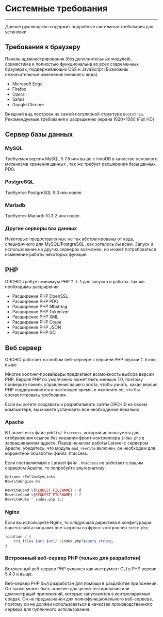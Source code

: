 # Системные требования
----------

Данное руководство содержит подробные системные требования для установки 


## Требования к браузеру

Панель администрирования (без дополнительных модулей),
совместима и полностью функциональна во всех современных браузерах,
поддерживающих CSS и JavaScript (Возможны незначительные изменения внешнего вида).

- Microsoft Edge
- Firefox
- Opera
- Safari
- Google Chrome

Внешний вид построен на самой популярной структуре `Bootstrap`. Рекомендуемые требования к разрешению экрана 1920×1080 (Full HD)


## Сервер базы данных

### MySQL

Требуемая версия MySQL 5.7.8 или выше с InnoDB в качестве основного механизма хранения данных
, так же требует расширения базы данных PDO.

### PostgreSQL
Требуется PostgreSQL 9.3 или новее.


### Mariadb
Требуется Mariadb 10.3.2 или новее.

### Другие серверы баз данных
Некоторые предоставленные не так абстрагированы от кода, специфичного для MySQL/PostgreSQL,
как хотелось бы всем. Запуск и использование на других серверах возможен, но может потребоваться 
изменение работы некоторых функций.

## PHP

ORCHID требует минимум PHP `7.1.3` для запуска и работы. Так же необходимы расширения

- Расширение PHP OpenSSL
- Расширение PHP PDO
- Расширение PHP Mbstring
- Расширение PHP Tokenizer
- Расширение PHP XML
- Расширение PHP Ctype
- Расширение PHP JSON
- Расширение PHP GD

## Веб сервер

ORCHID работает на любом веб-сервере с версией PHP версии `7.0` или выше.

Многие хостинг-провайдеры предлагают возможность выбора версии PHP. 
Версия PHP по умолчанию может быть меньше 7.0, поэтому проверьте панель управления вашего хоста, 
чтобы узнать, какая версия PHP поддерживается в настоящее время, и измените ее, что бы соответствовать требования.

Если вы хотите создавать и разрабатывать сайты ORCHID на своем компьютере, вы можете установить все необходимое локально.


### Apache
     
В Laravel есть файл `public/.htaccess`, который используется для отображения ссылок без указания 
фронт-контроллера `index.php` в запрашиваемом адресе. 
Перед началом работы Laravel с сервером Apache, убедитесь, что модуль `mod_rewrite` включен, 
он необходим для корректной обработки файла .htaccess.
     
Если поставляемый с Laravel файл `.htaccess` не работает с вашим сервером Apache, то попробуйте альтернативу:

```php
Options +FollowSymLinks
RewriteEngine On

RewriteCond %{REQUEST_FILENAME} !-d
RewriteCond %{REQUEST_FILENAME} !-f
RewriteRule ^ index.php [L]
```


### Nginx

Если вы используете Nginx, то следующая директива в конфигурации вашего сайта 
направит все запросы на фронт-контроллер `index.php`:

```php
location / {
    try_files $uri $uri/ /index.php?$query_string;
}
```


### Встроенный веб-сервер PHP (только для разработки)

Встроенный веб-сервер PHP включен как инструмент CLI в PHP версии 5.4.0 и выше.

Веб-сервер PHP был разработан для помощи в разработке приложений. 
Он также может быть полезен для целей тестирования или демонстраций приложений, 
которые запускаются в контролируемых средах. 
Он не предназначен для полнофункционального веб-сервера, 
поэтому он не должен использоваться в качестве производственного сервера для публичного использования.
